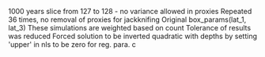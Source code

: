 1000 years slice from 127 to 128 - no variance allowed in proxies
Repeated 36 times, no removal of proxies for jackknifing
Original box_params(lat_1, lat_3)
These simulations are weighted based on count
Tolerance of results was reduced
Forced solution to be inverted quadratic with depths by setting 'upper' in nls to be zero for reg. para. c